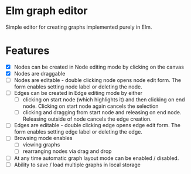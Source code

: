 # Elm graph editor

Simple editor for creating graphs implemented purely in Elm.

# Features
- [x] Nodes can be created in Node editing mode by clicking on the canvas
- [x] Nodes are draggable
- [ ] Nodes are editable - double clicking node opens node edit form. The form enables setting node label or deleting the node.
- [ ] Edges can be created in Edge editing mode by either
    - [ ] clicking on start node (which highlights it) and then clicking on end node. Clicking on start node again cancels the selection
    - [ ] clicking and dragging from start node and releasing on end node. Releasing outside of node cancels the edge creation.
- [ ] Edges are editable - double clicking edge opens edge edit form. The form enables setting edge label or deleting the edge.
- [ ] Browsing mode enables
    - [ ] viewing graphs
    - [ ] rearranging nodes via drag and drop
- [ ] At any time automatic graph layout mode can be enabled / disabled.
- [ ] Ability to save / load multiple graphs in local storage
